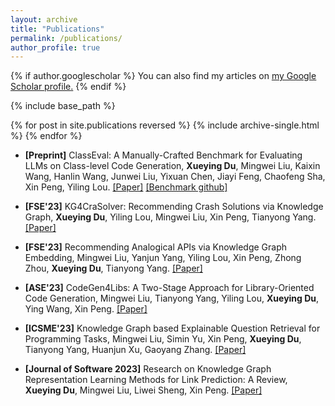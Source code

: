 ```yaml
---
layout: archive
title: "Publications"
permalink: /publications/
author_profile: true
---
```


{% if author.googlescholar %}
  You can also find my articles on <u><a href="{{author.googlescholar}}">my Google Scholar profile</a>.</u>
{% endif %}

{% include base_path %}

{% for post in site.publications reversed %}
  {% include archive-single.html %}
{% endfor %}

* **[Preprint]** ClassEval: A Manually-Crafted Benchmark for Evaluating LLMs on Class-level Code Generation,
   **Xueying Du**, Mingwei Liu, Kaixin Wang, Hanlin Wang, Junwei Liu, Yixuan Chen, Jiayi Feng, Chaofeng Sha, Xin Peng, Yiling Lou.
    [[Paper]](https://arxiv.org/pdf/2308.01861.pdf) [[Benchmark github]](https://github.com/FudanSELab/ClassEval)

* **[FSE'23]** KG4CraSolver: Recommending Crash Solutions via Knowledge Graph, **Xueying Du**, Yiling Lou, Mingwei Liu, Xin Peng, Tianyong Yang. [[Paper]](https://2023.esec-fse.org/details/fse-2023-research-papers/76/KG4CraSolver-Recommending-Crash-Solutions-via-Knowledge-Graph)

* **[FSE'23]** Recommending Analogical APIs via Knowledge Graph Embedding, Mingwei Liu, Yanjun Yang, Yiling Lou, Xin Peng, Zhong Zhou, **Xueying Du**, Tianyong Yang. [[Paper]](https://2023.esec-fse.org/details/fse-2023-research-papers/64/Recommending-Analogical-APIs-via-Knowledge-Graph-Embedding)

* **[ASE'23]** CodeGen4Libs: A Two-Stage Approach for Library-Oriented Code Generation, Mingwei Liu, Tianyong Yang, Yiling Lou, **Xueying Du**, Ying Wang, Xin Peng. [[Paper]](https://mingwei-liu.github.io/files/ase2023-CodeGen4Libs.pdf)

* **[ICSME'23]** Knowledge Graph based Explainable Question Retrieval for Programming Tasks, Mingwei Liu, Simin Yu, Xin Peng, **Xueying Du**, Tianyong Yang, Huanjun Xu, Gaoyang Zhang. [[Paper]](https://mingwei-liu.github.io/files/icsme2023-KG4QuesRecomm.pdf)

* **[Journal of Software 2023]** Research on Knowledge Graph Representation Learning Methods for Link Prediction: A Review, **Xueying Du**, Mingwei Liu, Liwei Sheng, Xin Peng. [[Paper]](https://www.jos.org.cn/jos/article/abstract/6902)
